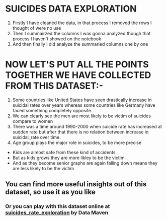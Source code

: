 # **SUICIDES DATA EXPLORATION**

1. Firstly I have cleaned the data, in that process I removed the rows I thought of were no use
2. Then I summairzed the columns I was gonna analyzed though that process I haven't showed on the notebook
3. And then finally I did analyze the summaried columns one by one




# **NOW LET'S PUT ALL THE POINTS TOGETHER WE HAVE COLLECTED FROM THIS DATASET:-**
1. Some countries like United States have seen drastically increase in suicidal rates over years whereas some countries like Germany have faced something completely opposite.
2. We can clearly see the men are most likely to be victim of suicides compare to women
3. There was a time around 1990-2000 when suicide rate has increased at sudden rate but after that there is no relation between increase in suicidal_rate over time.
4. Age group plays the major role in suicides, to be more precise
  * Kids are almost safe from these kind of accidents
  * But as kids grows they are more likley to be the victim
  * And as they become senior graphs are again falling down means they are less likely to be the victim
  
## **You can find more useful insights out of this dataset, so use it as you like**

### **Or you can play with this dataset online at [suicides_rate_exploration](https://www.kaggle.com/code/crownedhead06/suicides-rate-exploration) by Data Maven**
